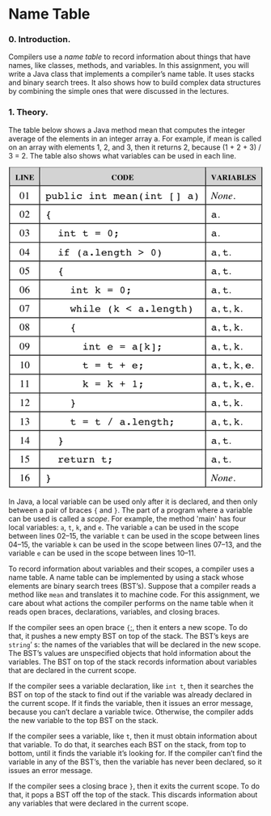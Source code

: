 # Name Table

### 0. Introduction.
Compilers use a _name table_ to record information about things that have names, like classes, methods, and variables. In this assignment, you will write a Java class that implements a compiler’s name table. It uses stacks and binary search trees. It also shows how to build complex data structures by combining the simple ones that were discussed in the lectures.

### 1. Theory.

The table below shows a Java method mean that computes the integer average of the elements in an integer array a. For example, if mean is called on an array with elements 1, 2, and 3, then it returns 2, because (1 + 2 + 3) / 3 = 2. The table also shows what variables can be used in each line.

![alt text](https://github.com/JakeMa2017/Small-Projects/blob/master/Name%20Table/Screenshot%202018-09-17%2018.05.45.png)

In Java, a local variable can be used only after it is declared, and then only between a pair of braces `{` and `}`. The part of a program where a variable can be used is called a _scope_. For example, the method 'main' has four local variables: `a`, `t`, `k`, and `e`. The variable `a` can be used in the scope between lines 02–15, the variable `t` can be used in the scope between lines 04–15, the variable `k` can be used in the scope between lines 07–13, and the variable `e` can be used in the scope between lines 10–11.

To record information about variables and their scopes, a compiler uses a name table. A name table can be implemented by using a stack whose elements are binary search trees (BST’s). Suppose that a compiler reads a method like `mean` and translates it to machine code. For this assignment, we care about what actions the compiler performs on the name table when it reads open braces, declarations, variables, and closing braces.

If the compiler sees an open brace `{`;, then it enters a new scope. To do that, it pushes a new empty BST on top of the stack. The BST’s keys are `string`’ s: the names of the variables that will be declared in the new scope. The BST’s values are unspecified objects that hold information about the variables. The BST on top of the stack records information about variables that are declared in the current scope.

If the compiler sees a variable declaration, like `int t`, then it searches the BST on top of the stack to find out if the variable was already declared in the current scope. If it finds the variable, then it issues an error message, because you can’t declare a variable twice. Otherwise, the compiler adds the new variable to the top BST on the stack.

If the compiler sees a variable, like `t`, then it must obtain information about that variable. To do that, it searches each BST on the stack, from top to bottom, until it finds the variable it’s looking for. If the compiler can’t find the variable in any of the BST’s, then the variable has never been declared, so it issues an error message.

If the compiler sees a closing brace `}`, then it exits the current scope. To do that, it pops a BST off the top of the stack. This discards information about any variables that were declared in the current scope.
